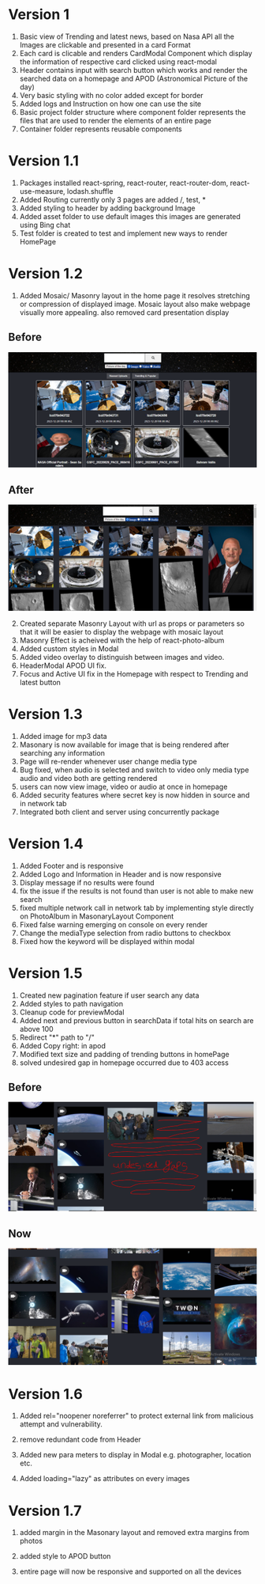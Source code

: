 # Version 1

1. Basic view of Trending and latest news, based on Nasa API all the Images are clickable and presented in a card Format
2. Each card is clicable and renders CardModal Component which display the information of respective card clicked using react-modal
3. Header contains input with search button which works and render the searched data on a homepage and APOD (Astronomical Picture of the day) 
4. Very basic styling with no color added except for border 
5. Added logs and Instruction on how one can use the site 
6. Basic project folder structure where component folder represents the files that are used to render the elements of an entire page 
7. Container folder represents reusable components 

# Version 1.1

1. Packages installed react-spring, react-router, react-router-dom, react-use-measure, lodash.shuffle
2. Added Routing currently only 3 pages are added /, test, *
3. Added styling to header by adding background Image
4. Added asset folder to use default images this images are generated using Bing chat
5. Test folder is created to test and implement new ways to render HomePage

# Version 1.2

1. Added Mosaic/ Masonry layout in the home page it resolves stretching or compression of displayed image. Mosaic layout also make webpage visually more appealing. also removed card presentation display 


## Before 

![Alt text](image.png)

## After

![Alt text](image-1.png)

2. Created separate Masonry Layout with url as props or parameters so that it will be easier to display the webpage with mosaic layout
3. Masonry Effect is acheived with the help of react-photo-album
4. Added custom styles in Modal
5. Added video overlay to distinguish between images and video.
6. HeaderModal APOD UI fix.
7. Focus and Active UI fix in the Homepage with respect to Trending and latest button


# Version 1.3

1. Added image for mp3 data
2. Masonary is now available for image that is being rendered after searching any information
3. Page will re-render whenever user change media type
4. Bug fixed, when audio is selected and switch to video only media type audio and video both are getting rendered
5. users can now view image, video or audio at once in homepage 
6. Added security features where secret key is now hidden in source and in network tab
7. Integrated both client and server using concurrently package

# Version 1.4

1. Added Footer and is responsive
2. Added Logo and Information in Header and is now responsive
3. Display message if no results were found
4. fix the issue if the results is not found than user is not able to make new search
5. fixed multiple network call in network tab by implementing style directly on PhotoAlbum in MasonaryLayout Component
6. Fixed false warning emerging on console on every render
7. Change the mediaType selection from radio buttons to checkbox
8. Fixed how the keyword will be displayed within modal

# Version 1.5

1. Created new pagination feature if user search any data
2. Added styles to path navigation
3. Cleanup code for previewModal
4. Added next and previous button in searchData if total hits on search are above 100
5. Redirect "*" path to "/"  
6. Added Copy right: in apod
7. Modified  text size and padding of trending buttons in homePage
8. solved undesired gap in homepage occurred due to 403 access

## Before
![Alt text](<undesired gaps.PNG>)

## Now
![Alt text](image-2.png)

# Version 1.6

1. Added  rel="noopener noreferrer" to protect external link from malicious attempt and vulnerability.

2. remove redundant code from Header

3. Added new para meters to display in Modal e.g. photographer, location etc.

4. Added loading="lazy" as attributes on every images


# Version 1.7

1. added margin in the Masonary layout and removed extra margins from photos

2. added style to APOD button 

3. entire page will now be responsive and supported on all the devices